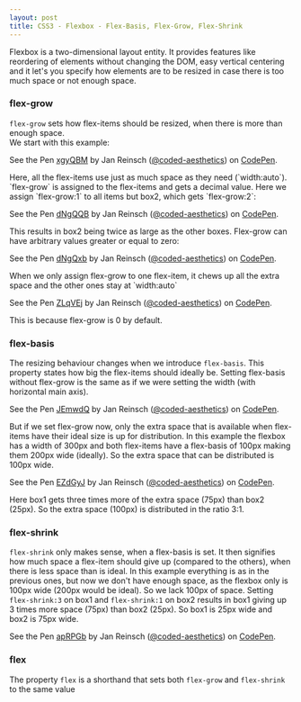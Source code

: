 ```yaml
---
layout: post
title: CSS3 - Flexbox - Flex-Basis, Flex-Grow, Flex-Shrink
---
```


<div class="message">
  Flexbox is a two-dimensional layout entity. It provides features like reordering of elements without changing the DOM,
  easy vertical centering and it let's you specify how elements are to be resized in case there is too much space or not enough space.
</div>

### flex-grow

`flex-grow` sets how flex-items should be resized, when there is more than enough space.   
We start with this example:
<p data-height="265" data-theme-id="0" data-slug-hash="xgyQBM" data-default-tab="css,result" data-user="coded-aesthetics" data-embed-version="2" data-pen-title="xgyQBM" class="codepen">See the Pen <a href="http://codepen.io/coded-aesthetics/pen/xgyQBM/">xgyQBM</a> by Jan Reinsch (<a href="http://codepen.io/coded-aesthetics">@coded-aesthetics</a>) on <a href="http://codepen.io">CodePen</a>.</p>
<script async src="https://production-assets.codepen.io/assets/embed/ei.js"></script>
Here, all the flex-items use just as much space as they need (`width:auto`).
`flex-grow` is assigned to the flex-items and gets a decimal value.
Here we assign `flex-grow:1` to all items but box2, which gets `flex-grow:2`:
<p data-height="265" data-theme-id="0" data-slug-hash="dNgQQB" data-default-tab="css,result" data-user="coded-aesthetics" data-embed-version="2" data-pen-title="dNgQQB" class="codepen">See the Pen <a href="http://codepen.io/coded-aesthetics/pen/dNgQQB/">dNgQQB</a> by Jan Reinsch (<a href="http://codepen.io/coded-aesthetics">@coded-aesthetics</a>) on <a href="http://codepen.io">CodePen</a>.</p>
<script async src="https://production-assets.codepen.io/assets/embed/ei.js"></script>
This results in box2 being twice as large as the other boxes.
Flex-grow can have arbitrary values greater or equal to zero:
<p data-height="265" data-theme-id="0" data-slug-hash="dNgQxb" data-default-tab="css,result" data-user="coded-aesthetics" data-embed-version="2" data-pen-title="dNgQxb" class="codepen">See the Pen <a href="http://codepen.io/coded-aesthetics/pen/dNgQxb/">dNgQxb</a> by Jan Reinsch (<a href="http://codepen.io/coded-aesthetics">@coded-aesthetics</a>) on <a href="http://codepen.io">CodePen</a>.</p>
<script async src="https://production-assets.codepen.io/assets/embed/ei.js"></script>
When we only assign flex-grow to one flex-item, it chews up all the extra space and the other ones stay at `width:auto`
<p data-height="265" data-theme-id="0" data-slug-hash="ZLqVEj" data-default-tab="css,result" data-user="coded-aesthetics" data-embed-version="2" data-pen-title="ZLqVEj" class="codepen">See the Pen <a href="http://codepen.io/coded-aesthetics/pen/ZLqVEj/">ZLqVEj</a> by Jan Reinsch (<a href="http://codepen.io/coded-aesthetics">@coded-aesthetics</a>) on <a href="http://codepen.io">CodePen</a>.</p>
<script async src="https://production-assets.codepen.io/assets/embed/ei.js"></script>
This is because flex-grow is 0 by default.

### flex-basis

The resizing behaviour changes when we introduce `flex-basis`. This property states how big the flex-items should ideally be.
Setting flex-basis without flex-grow is the same as if we were setting the width (with horizontal main axis).
<p data-height="265" data-theme-id="0" data-slug-hash="JEmwdQ" data-default-tab="css,result" data-user="coded-aesthetics" data-embed-version="2" data-pen-title="JEmwdQ" class="codepen">See the Pen <a href="http://codepen.io/coded-aesthetics/pen/JEmwdQ/">JEmwdQ</a> by Jan Reinsch (<a href="http://codepen.io/coded-aesthetics">@coded-aesthetics</a>) on <a href="http://codepen.io">CodePen</a>.</p>
<script async src="https://production-assets.codepen.io/assets/embed/ei.js"></script>
But if we set flex-grow now, only the extra space that is available when flex-items have their ideal size is up for distribution.
In this example the flexbox has a width of 300px and both flex-items have a flex-basis of 100px making them 200px wide (ideally).
So the extra space that can be distributed is 100px wide.
<p data-height="265" data-theme-id="0" data-slug-hash="EZdGyJ" data-default-tab="css,result" data-user="coded-aesthetics" data-embed-version="2" data-pen-title="EZdGyJ" class="codepen">See the Pen <a href="http://codepen.io/coded-aesthetics/pen/EZdGyJ/">EZdGyJ</a> by Jan Reinsch (<a href="http://codepen.io/coded-aesthetics">@coded-aesthetics</a>) on <a href="http://codepen.io">CodePen</a>.</p>
<script async src="https://production-assets.codepen.io/assets/embed/ei.js"></script>
Here box1 gets three times more of the extra space (75px) than box2 (25px). So the extra space (100px) is distributed in the ratio 3:1.

### flex-shrink

`flex-shrink` only makes sense, when a flex-basis is set.
It then signifies how much space a flex-item should give up (compared to the others), when there is less space than is ideal.
In this example everything is as in the previous ones, but now we don't have enough space, as the flexbox only is 100px wide (200px would be ideal).
So we lack 100px of space. Setting `flex-shrink:3` on box1 and `flex-shrink:1` on box2 results in box1 giving up 3 times more space (75px) than box2 (25px).
So box1 is 25px wide and box2 is 75px wide.
<p data-height="265" data-theme-id="0" data-slug-hash="apRPGb" data-default-tab="css,result" data-user="coded-aesthetics" data-embed-version="2" data-pen-title="apRPGb" class="codepen">See the Pen <a href="http://codepen.io/coded-aesthetics/pen/apRPGb/">apRPGb</a> by Jan Reinsch (<a href="http://codepen.io/coded-aesthetics">@coded-aesthetics</a>) on <a href="http://codepen.io">CodePen</a>.</p>
<script async src="https://production-assets.codepen.io/assets/embed/ei.js"></script>

### flex

The property `flex` is a shorthand that sets both `flex-grow` and `flex-shrink` to the same value
